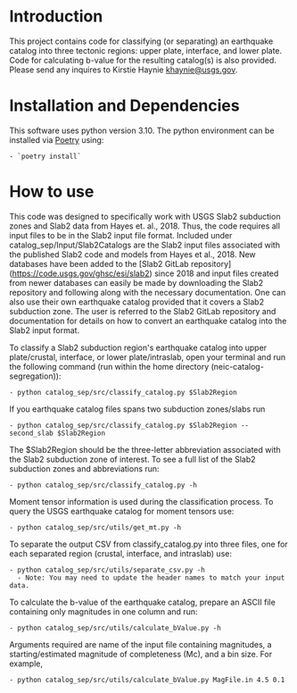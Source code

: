 # Introduction
This project contains code for classifying (or separating) an earthquake catalog into three tectonic regions: upper plate, interface, and lower plate. Code for calculating b-value for the resulting catalog(s) is also provided. Please send any inquires to Kirstie Haynie <khaynie@usgs.gov>.

# Installation and Dependencies
This software uses python version 3.10. The python environment can be installed via [Poetry](https://python-poetry.org/) using:

    - `poetry install`

# How to use
This code was designed to specifically work with USGS Slab2 subduction zones and Slab2 data from Hayes et. al., 2018. Thus, the code requires all input files to be in the Slab2 input file format. Included under catalog_sep/Input/Slab2Catalogs are the Slab2 input files associated with the published Slab2 code and models from Hayes et al., 2018. New databases have been added to the [Slab2 GitLab repository] (https://code.usgs.gov/ghsc/esi/slab2) since 2018 and input files created from newer databases can easily be made by downloading the Slab2 repository and following along with the necessary documentation. One can also use their own earthquake catalog provided that it covers a Slab2 subduction zone. The user is referred to the Slab2 GitLab repository and documentation for details on how to convert an earthquake catalog into the Slab2 input format.

To classify a Slab2 subduction region's earthquake catalog into upper plate/crustal, interface, or lower plate/intraslab, open your terminal and run the following command (run within the home directory (neic-catalog-segregation)):

    - python catalog_sep/src/classify_catalog.py $Slab2Region

If you earthquake catalog files spans two subduction zones/slabs run

    - python catalog_sep/src/classify_catalog.py $Slab2Region --second_slab $Slab2Region

The $Slab2Region should be the three-letter abbreviation associated with the Slab2 subduction zone of interest. To see a full list of the Slab2 subduction zones and abbreviations run:

    - python catalog_sep/src/classify_catalog.py -h

Moment tensor information is used during the classification process. To query the USGS earthquake catalog for moment tensors use:

    - python catalog_sep/src/utils/get_mt.py -h

To separate the output CSV from classify_catalog.py into three files, one for each separated region (crustal, interface, and intraslab) use:

    - python catalog_sep/src/utils/separate_csv.py -h
      - Note: You may need to update the header names to match your input data.

To calculate the b-value of the earthquake catalog, prepare an ASCII file containing only magnitudes in one column and run:

    - python catalog_sep/src/utils/calculate_bValue.py -h

Arguments required are name of the input file containing magnitudes, a starting/estimated magnitude of completeness (Mc), and a bin size. For example,

    - python catalog_sep/src/utils/calculate_bValue.py MagFile.in 4.5 0.1